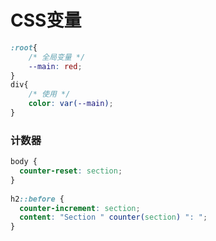 # CSS变量

```css
:root{
    /* 全局变量 */
    --main: red;
}
div{
    /* 使用 */
    color: var(--main);
}
```

### 计数器

```css
body {
  counter-reset: section;
}
 
h2::before {
  counter-increment: section;
  content: "Section " counter(section) ": ";
}
```
